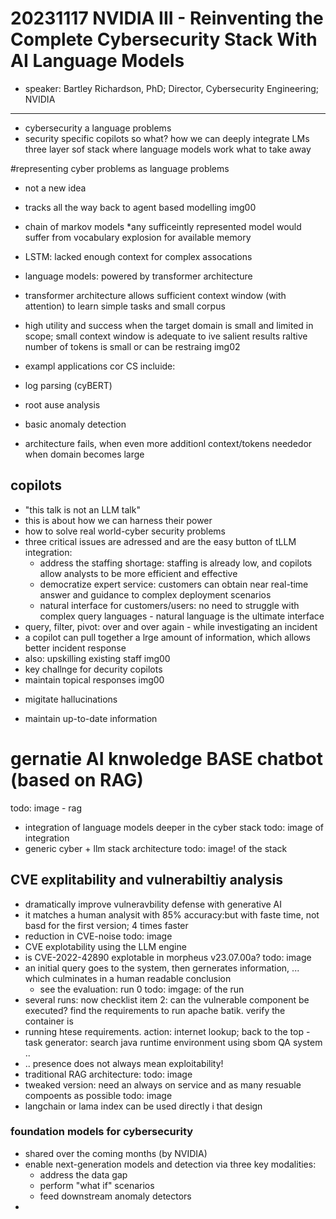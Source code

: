 # 20231117 NVIDIA III - Reinventing the Complete Cybersecurity Stack With AI Language Models
* speaker: Bartley Richardson, PhD; Director, Cybersecurity Engineering; NVIDIA

----


* cybersecurity a language problems
* security specific copilots
so what? how we can deeply integrate LMs
three layer sof stack where language models work
what to take away

#representing cyber problems as language problems
* not a new idea
* tracks all the way back to agent based modelling
img00

* chain of markov models
*any sufficeintly represented model would suffer from vocabulary explosion for available memory
* LSTM: lacked enough context for complex assocations

* language models: powered by transformer architecture
* transformer architecture allows sufficient context window (with attention) to learn simple tasks and small corpus
* high utility and success when the target domain is small and limited in scope; small context window is adequate to ive salient results
raltive number of tokens is small or can be restraing
img02
* exampl applications cor CS incluide:
 * log parsing (cyBERT)
 * root ause analysis
 * basic anomaly detection
* architecture fails, when even more additionl context/tokens neededor when domain becomes large

## copilots
* "this talk is not an LLM talk"
* this is about how we can harness their power
* how to solve real world-cyber security problems
* three critical issues are adressed and are the easy button of tLLM integration:
  * address the staffing shortage: staffing is already low, and copilots allow analysts to be more efficient and effective
  * democratize expert service: customers can obtain near real-time answer and guidance to complex deployment scenarios
  * natural interface for customers/users: no need to struggle with complex query languages - natural language is the ultimate interface
* query, filter, pivot: over and over again - while investigating an incident
* a copilot can pull together a lrge amount of information, which allows better incident response
* also: upskilling existing staff
img00
* key challnge for decurity copilots
* maintain topical responses
img00
+ migitate hallucinations
* maintain up-to-date information


# gernatie AI knwoledge BASE chatbot (based on RAG)
todo: image - rag
* integration of language models deeper in the cyber stack
todo: image of integration
* generic cyber + llm stack architecture
todo: image! of the stack

## CVE explitability and vulnerabiltiy analysis
* dramatically improve vulneravbility defense with generative AI
* it matches a human analysit with 85% accuracy:but with faste time, not basd for the first version; 4 times faster
* reduction in CVE-noise
todo: image
* CVE explotability using the LLM engine
* is CVE-2022-42890 explotable in morpheus v23.07.00a?
todo: image
* an initial query goes to the system, then gernerates information, ... which culminates in a human readable conclusion
  * see the evaluation: run 0
  todo: imgage: of the run
* several runs: now checklist item 2: can the vulnerable component be executed? find the requirements to run apache batik. verify the container is
* running htese requirements. action: internet lookup; back to the top - task generator: search java runtime environment using sbom QA system ..
* .. presence does not always mean exploitability!
* traditional RAG architecture:
todo: image
* tweaked version: need an always on service and as many resuable compoents as possible
todo: image
* langchain or lama index can be used directly i that design

### foundation models for cybersecurity
* shared over the coming months (by NVIDIA)
* enable next-generation models and detection via three key modalities:
  * address the data gap
  * perform "what if" scenarios
  * feed downstream anomaly detectors
*
